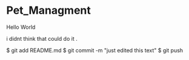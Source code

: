 # Pet_Managment

Hello World

i didnt think that could do it .

$ git add README.md
$ git commit -m "just edited this text"
$ git push

